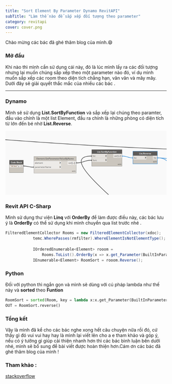 ```yaml
---
title: "Sort Element By Parameter Dynamo RevitAPI"
subTitle: "Làm thế nào để sắp xếp đối tượng theo parameter"
category: revitapi
cover: cover.png
---
```


Chào mừng các bác đã ghé thăm blog của mình.😄

### Mở đầu
 Khi nào thì mình cần sử dụng cái này, đó là lúc mình lấy ra các đối tượng nhưng lại muốn chúng sắp xếp theo một parameter nào đó, ví dụ mình muốn sắp xếp các room theo diện tích chẳng hạn, vân vân và mây mây. Dưới đây sẽ giải quyết thắc mắc của nhiều các bác .
 
---
### Dynamo
Mình sẽ sử dụng **List.SortByFunction** và sắp xếp lại chúng theo paramter, đầu vào chính là một list Element, đầu ra chính là những phòng có diện tích từ lớn đến bé nhờ **List.Reverse**.

![](pic/SortPraDynamo.png)

### Revit API C-Sharp

Mình sử dụng thư viện **Linq** với **OrderBy** để làm được điều này, các bác lưu ý là **OrderBy** có thể sử dụng khi mình chuyển qua list trước nhé .
``` csharp
FilteredElementCollector Rooms = new FilteredElementCollector(xdoc);
            temc.WherePasses(rmfilter).WhereElementIsNotElementType();

            IOrderedEnumerable<Element> rooom =
                Rooms.ToList().OrderBy(x => x.get_Parameter(BuiltInParameter.ROOM_AREA).AsDouble());
            IEnumerable<Element> RoomSort = rooom.Reverse();
```
### Python 
Đối với python thì ngắn gọn và mình sẽ dùng với cú pháp lambda như thế này và **sorted** theo **Funtion**
``` python
RoomSort = sorted(Room, key = lambda x:x.get_Parameter(BuiltInParameter.ROOM_AREA).AsDouble())
OUT = RoomSort.reverse()
```
### Tổng kết

Vậy là mình đã kể cho các bác nghe xong hết câu chuyện nữa rồi đó, cứ thấy gì đó vui vui hay hay là mình lại viết lên cho a e tham khảo và góp ý, nếu có ý tưởng gì giúp cải thiện nhanh hơn thì các bác bình luận bên dưới nhé, mình sẽ bổ sung để bài viết được hoàn thiện hơn.Cám ơn các bác đã ghé thăm blog của mình !

### Tham khảo :

[stackoverflow](https://stackoverflow.com/questions/188141/listt-orderby-alphabetical-order)

